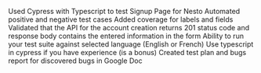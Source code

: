 Used Cypress with Typescript to test Signup Page for Nesto
Automated positive and negative test cases
Added coverage for labels and fields
Validated that the API for the account creation returns 201 status code and response body contains the entered information in the form
Ability to run your test suite against selected language (English or French)
Use typescript in cypress if you have experience (is a bonus)
Created test plan and bugs report for discovered bugs in Google Doc
